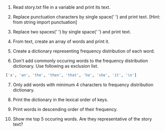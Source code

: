 1. Read story.txt file in a variable and print its text.

2. Replace punctuation characters by single space(' ') and print text. [Hint: from string import punctuation]

3. Replace two spaces('  ') by single space(' ') and print text.

4. From text, create an array of words and print it.

5. Create a dictionary representing frequency distribution of each word.

6. Don't add commonly occuring words to the frequency distribution dictionary. Use following as exclusion list.

```python
['a', 'an', 'the', 'then', 'that', 'he', 'she', 'it', '\n']
```

7. Only add words with minimum 4 characters to frequency distribution dictionary.

8. Print the dictionary in the lexical order of keys.

9. Print words in descending order of their frequency.

10. Show me top 5 occuring words. Are they representative of the story text?

